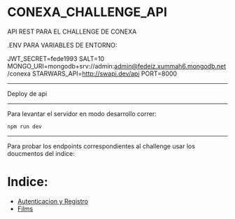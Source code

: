 # CONEXA_CHALLENGE_API

API REST PARA EL CHALLENGE DE CONEXA

.ENV PARA VARIABLES DE ENTORNO:

JWT_SECRET=fede1993
SALT=10
MONGO_URI=mongodb+srv://admin:admin@fedeiz.xummah6.mongodb.net/conexa
STARWARS_API=http://swapi.dev/api
PORT=8000

---

Deploy de api

---

Para levantar el servidor en modo desarrollo correr:

```
npm run dev
```

---

Para probar los endpoints correspondientes al challenge usar los doucmentos del indice:

# Indice:

- [Autenticacion y Registro](./docs/auth.md)
- [Films](./docs/films.md)
